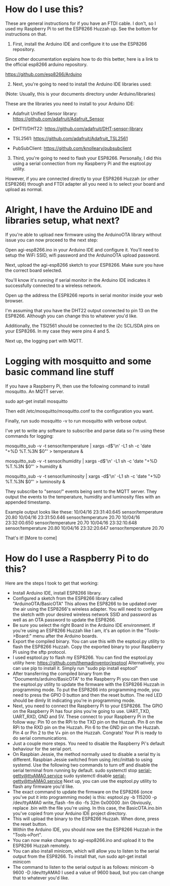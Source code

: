 # How do I use this?

 These are general instructions for if you have an FTDI cable. I don't, so I used my
 Raspberry Pi to set the ESP8266 Huzzah up. See the bottom for instructions on that.
 
 1. First, install the Arduino IDE and configure it to use the ESP8266 repository.

 Since other documentation explains how to do this better, here is a link to the
 official esp8266 arduino repository.

 https://github.com/esp8266/Arduino

 2. Next, you're going to need to install the Arduino IDE libraries used:

 (Note: Usually, this is your documents directory under Arduino/libraries)

 These are the libraries you need to install to your Arduino IDE:

 - Adafruit Unified Sensor library: https://github.com/adafruit/Adafruit_Sensor

 - DHT11/DHT22: https://github.com/adafruit/DHT-sensor-library

 - TSL2561: https://github.com/adafruit/Adafruit_TSL2561

 - PubSubClient: https://github.com/knolleary/pubsubclient

 3. Third, you're going to need to flash your ESP8266. Personally, I did this using a
 serial connection from my Raspberry Pi and the esptool.py utility.

 However, if you are connected directly to your ESP8266 Huzzah (or other ESP8266) through
 and FTDI adapter all you need is to select your board and upload as normal.

# Alright, I have the Arduino IDE and libraries setup, what next?
 If you're able to upload new firmware using the ArduinoOTA library without issue you can
 now proceed to the next step:

 Open agi-esp8266.ino in your Arduino IDE and configure it. You'll need to setup the WiFi
 SSID, wifi password and the ArduinoOTA upload password.

 Next, upload the agi-esp8266 sketch to your ESP8266. Make sure you have the correct board
 selected.

 You'll know it's running if serial monitor in the Arduino IDE indicates it successfully
 connected to a wireless network.

 Open up the address the ESP8266 reports in serial monitor inside your web browser.

 I'm assuming that you have the DHT22 output connected to pin 13 on the ESP8266. Although
 you can change this to whatever you'd like.

 Additionally, the TSl2561 should be connected to the i2c SCL/SDA pins on your ESP8266. In my
 case they were pins 4 and 5. 

 Next up, the logging part with MQTT.

# Logging with mosquitto and some basic command line stuff

 If you have a Raspberry Pi, then use the following command to install mosquitto. An MQTT
 server.

 sudo apt-get install mosquitto

 Then edit /etc/mosquitto/mosquitto.conf to the configuration you want.

 Finally, run sudo mosquitto -v to run mosquitto with verbose output.

 I've yet to write any software to subscribe and parse data so I'm using these commands for logging:
 
 mosquitto_sub -v -t sensor/temperature | xargs -d$'\n' -L1 sh -c 'date "+%D %T.%3N $0"' > temperature &

 mosquitto_sub -v -t sensor/humidity | xargs -d$'\n' -L1 sh -c 'date "+%D %T.%3N $0"' > humidity &

 mosquitto_sub -v -t sensor/luminosity | xargs -d$'\n' -L1 sh -c 'date "+%D %T.%3N $0"' > luminosity &

 They subscribe to "sensor/<sensor>" events being sent to the MQTT server. They output the events to
 the temperature, humidity and luminosity files with an appended timestamp.

 Example output looks like these:
 10/04/16 23:31:40.645 sensor/temperature 20.80
 10/04/16 23:31:50.646 sensor/temperature 20.70
 10/04/16 23:32:00.650 sensor/temperature 20.70
 10/04/16 23:32:10.648 sensor/temperature 20.80
 10/04/16 23:32:20.647 sensor/temperature 20.70

 That's it! [More to come]
 
# How do I use a Raspberry Pi to do this?
 Here are the steps I took to get that working:
  - Install Arduino IDE, install ESP8266 library.
  - Configured a sketch from the ESP8266 library called "ArduinoOTA/BasicOTA"
    This allows the ESP8266 to be updated over the air using the ESP8266's wireless adapter.
    You will need to configure the sketch with your desired wireless network SSID and password
    as well as an OTA password to update the ESP8266.
  - Be sure you select the right Board in the Arduino IDE environment. If you're using an ESP8266
    Huzzah like I am, it's an option in the "Tools->Board:" menu after the Arduino boards.
  - Export the compiled binary. You can use this with the esptool.py utility to flash the
    ESP8266 Huzzah. Copy the exported binary to your Raspberry Pi using the sftp protocol.
  - I used esptool.py to flash my ESP8266. You can find the esptool.py utility here:
    https://github.com/themadinventor/esptool
    Alternatively, you can use pip to install it.
    Simply run "sudo pip install esptool"
  - After transferring the compiled binary from the "Documents/arduino/BasicOTA" to the Raspberry Pi
    you can then use the esptool.py utility to update the firmware with the ESP8266 Huzzah in
    programming mode. To put the ESP8266 into programming mode, you need to press the GPIO 0
    button and then the reset button. The red LED should be dimly lit indicating you're in programming
    mode.
  - Next, you need to connect the Raspberry Pi to your ESP8266. The GPIO on the Raspberry Pi has four
    pins you're going to use. UART_TXD, UART_RXD, GND and 5V. These connect to your Raspberry Pi in the
    follow way:
    Pin 10 on the RPi to the TXD pin on the Huzzah.
    Pin 8 on the RPi to the RXD pin on the Huzzah.
    Pin 6 to the GND pin on the Huzzah.
    Pin 4 or Pin 2 to the V+ pin on the Huzzah.
    Congrats! Your Pi is ready to do serial communications.
  - Just a couple more steps. You need to disable the Raspberry Pi's default behaviour for the serial port.
  - On Raspbian Jessie, the method normally used to disable a serial tty is different.
    Raspbian Jessie switched from using /etc/inittab to using systemd.
    Use the following two commands to turn off and disable the serial terminal from running by default.
    sudo systemctl stop serial-getty@ttyAMA0.service
    sudo systemctl disable serial-getty@ttyAMA0.service
    Next up, you can use the esptool.py utility to flash any firmware you'd like.    
  - The exact command to update the firmware on the ESP8266 (once you've put it into programming mode) is this:
     esptool.py -b 115200 -p /dev/ttyAMA0 write_flash -fm dio -fs 32m 0x00000 <file>.bin
    Obviously, replace <file>.bin with the file you're using. In this case, the BasicOTA.ino.bin you've copied
    from your Arduino IDE project directory.
  - This will upload the binary to the ESP8266 Huzzah. When done, press the reset button.
  - Within the Arduino IDE, you should now see the ESP8266 Huzzah in the "Tools->Port".
  - You can now make changes to agi-esp8266.ino and upload it to the ESP8266 Huzzah remotely.
  - You can also install minicom, which will allow you to listen to the serial output from the ESP8266.
    To install that, run sudo apt-get install minicom
  - The command to listen to the serial output is as follows:
    minicom -b 9600 -D /dev/ttyAMA0
    I used a value of 9600 baud, but you can change that to whatever you'd like.
